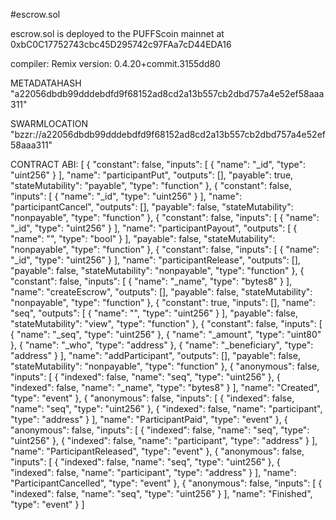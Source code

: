 #escrow.sol

escrow.sol is deployed to the PUFFScoin mainnet at 0xbC0C17752743cbc45D295742c97FAa7cD44EDA16

compiler: Remix
version: 0.4.20+commit.3155dd80

METADATAHASH
"a22056dbdb99dddebdfd9f68152ad8cd2a13b557cb2dbd757a4e52ef58aaa311"

SWARMLOCATION
"bzzr://a22056dbdb99dddebdfd9f68152ad8cd2a13b557cb2dbd757a4e52ef58aaa311"

CONTRACT ABI:
[
	{
		"constant": false,
		"inputs": [
			{
				"name": "_id",
				"type": "uint256"
			}
		],
		"name": "participantPut",
		"outputs": [],
		"payable": true,
		"stateMutability": "payable",
		"type": "function"
	},
	{
		"constant": false,
		"inputs": [
			{
				"name": "_id",
				"type": "uint256"
			}
		],
		"name": "participantCancel",
		"outputs": [],
		"payable": false,
		"stateMutability": "nonpayable",
		"type": "function"
	},
	{
		"constant": false,
		"inputs": [
			{
				"name": "_id",
				"type": "uint256"
			}
		],
		"name": "participantPayout",
		"outputs": [
			{
				"name": "",
				"type": "bool"
			}
		],
		"payable": false,
		"stateMutability": "nonpayable",
		"type": "function"
	},
	{
		"constant": false,
		"inputs": [
			{
				"name": "_id",
				"type": "uint256"
			}
		],
		"name": "participantRelease",
		"outputs": [],
		"payable": false,
		"stateMutability": "nonpayable",
		"type": "function"
	},
	{
		"constant": false,
		"inputs": [
			{
				"name": "_name",
				"type": "bytes8"
			}
		],
		"name": "createEscrow",
		"outputs": [],
		"payable": false,
		"stateMutability": "nonpayable",
		"type": "function"
	},
	{
		"constant": true,
		"inputs": [],
		"name": "seq",
		"outputs": [
			{
				"name": "",
				"type": "uint256"
			}
		],
		"payable": false,
		"stateMutability": "view",
		"type": "function"
	},
	{
		"constant": false,
		"inputs": [
			{
				"name": "_seq",
				"type": "uint256"
			},
			{
				"name": "_amount",
				"type": "uint80"
			},
			{
				"name": "_who",
				"type": "address"
			},
			{
				"name": "_beneficiary",
				"type": "address"
			}
		],
		"name": "addParticipant",
		"outputs": [],
		"payable": false,
		"stateMutability": "nonpayable",
		"type": "function"
	},
	{
		"anonymous": false,
		"inputs": [
			{
				"indexed": false,
				"name": "seq",
				"type": "uint256"
			},
			{
				"indexed": false,
				"name": "_name",
				"type": "bytes8"
			}
		],
		"name": "Created",
		"type": "event"
	},
	{
		"anonymous": false,
		"inputs": [
			{
				"indexed": false,
				"name": "seq",
				"type": "uint256"
			},
			{
				"indexed": false,
				"name": "participant",
				"type": "address"
			}
		],
		"name": "ParticipantPaid",
		"type": "event"
	},
	{
		"anonymous": false,
		"inputs": [
			{
				"indexed": false,
				"name": "seq",
				"type": "uint256"
			},
			{
				"indexed": false,
				"name": "participant",
				"type": "address"
			}
		],
		"name": "ParticipantReleased",
		"type": "event"
	},
	{
		"anonymous": false,
		"inputs": [
			{
				"indexed": false,
				"name": "seq",
				"type": "uint256"
			},
			{
				"indexed": false,
				"name": "participant",
				"type": "address"
			}
		],
		"name": "ParticipantCancelled",
		"type": "event"
	},
	{
		"anonymous": false,
		"inputs": [
			{
				"indexed": false,
				"name": "seq",
				"type": "uint256"
			}
		],
		"name": "Finished",
		"type": "event"
	}
]



